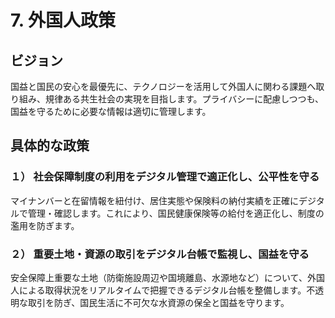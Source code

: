# 7. 外国人政策

## ビジョン

国益と国民の安心を最優先に、テクノロジーを活用して外国人に関わる課題へ取り組み、規律ある共生社会の実現を目指します。プライバシーに配慮しつつも、国益を守るために必要な情報は適切に管理します。

## 具体的な政策

### １） 社会保障制度の利用をデジタル管理で適正化し、公平性を守る
マイナンバーと在留情報を紐付け、居住実態や保険料の納付実績を正確にデジタルで管理・確認します。これにより、国民健康保険等の給付を適正化し、制度の濫用を防ぎます。

### ２） 重要土地・資源の取引をデジタル台帳で監視し、国益を守る
安全保障上重要な土地（防衛施設周辺や国境離島、水源地など）について、外国人による取得状況をリアルタイムで把握できるデジタル台帳を整備します。不透明な取引を防ぎ、国民生活に不可欠な水資源の保全と国益を守ります。
